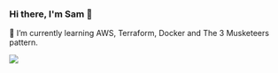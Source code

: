 ### Hi there, I'm Sam 👋 

🌱 I’m currently learning AWS, Terraform, Docker and The 3 Musketeers pattern.

<a href="https://www.linkedin.com/in/samjamesb/"><img src="https://img.shields.io/badge/linkedin-%230077B5.svg?&style=for-the-badge&logo=linkedin&logoColor=white" />
  


<!--
**beardedsamwise/beardedsamwise** is a ✨ _special_ ✨ repository because its `README.md` (this file) appears on your GitHub profile.

Here are some ideas to get you started:
- 📫 How to reach me: 
- 🔭 I’m currently working on ...
- 🌱 I’m currently learning ...
- 👯 I’m looking to collaborate on ...
- 🤔 I’m looking for help with ...
- 💬 Ask me about ...

- 😄 Pronouns: ...
- ⚡ Fun fact: ...
-->
